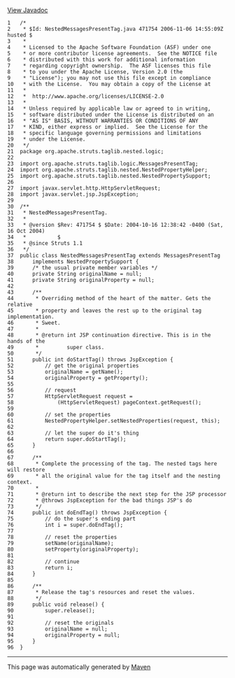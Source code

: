 [View Javadoc](../../../../../../../apidocs/org/apache/struts/taglib/nested/logic/NestedMessagesPresentTag.html.md)


    1   /*
    2    * $Id: NestedMessagesPresentTag.java 471754 2006-11-06 14:55:09Z husted $
    3    *
    4    * Licensed to the Apache Software Foundation (ASF) under one
    5    * or more contributor license agreements.  See the NOTICE file
    6    * distributed with this work for additional information
    7    * regarding copyright ownership.  The ASF licenses this file
    8    * to you under the Apache License, Version 2.0 (the
    9    * "License"); you may not use this file except in compliance
    10   * with the License.  You may obtain a copy of the License at
    11   *
    12   *  http://www.apache.org/licenses/LICENSE-2.0
    13   *
    14   * Unless required by applicable law or agreed to in writing,
    15   * software distributed under the License is distributed on an
    16   * "AS IS" BASIS, WITHOUT WARRANTIES OR CONDITIONS OF ANY
    17   * KIND, either express or implied.  See the License for the
    18   * specific language governing permissions and limitations
    19   * under the License.
    20   */
    21  package org.apache.struts.taglib.nested.logic;
    22  
    23  import org.apache.struts.taglib.logic.MessagesPresentTag;
    24  import org.apache.struts.taglib.nested.NestedPropertyHelper;
    25  import org.apache.struts.taglib.nested.NestedPropertySupport;
    26  
    27  import javax.servlet.http.HttpServletRequest;
    28  import javax.servlet.jsp.JspException;
    29  
    30  /**
    31   * NestedMessagesPresentTag.
    32   *
    33   * @version $Rev: 471754 $ $Date: 2004-10-16 12:38:42 -0400 (Sat, 16 Oct 2004)
    34   *          $
    35   * @since Struts 1.1
    36   */
    37  public class NestedMessagesPresentTag extends MessagesPresentTag
    38      implements NestedPropertySupport {
    39      /* the usual private member variables */
    40      private String originalName = null;
    41      private String originalProperty = null;
    42  
    43      /**
    44       * Overriding method of the heart of the matter. Gets the relative
    45       * property and leaves the rest up to the original tag implementation.
    46       * Sweet.
    47       *
    48       * @return int JSP continuation directive. This is in the hands of the
    49       *         super class.
    50       */
    51      public int doStartTag() throws JspException {
    52          // get the original properties
    53          originalName = getName();
    54          originalProperty = getProperty();
    55  
    56          // request
    57          HttpServletRequest request =
    58              (HttpServletRequest) pageContext.getRequest();
    59  
    60          // set the properties
    61          NestedPropertyHelper.setNestedProperties(request, this);
    62  
    63          // let the super do it's thing
    64          return super.doStartTag();
    65      }
    66  
    67      /**
    68       * Complete the processing of the tag. The nested tags here will restore
    69       * all the original value for the tag itself and the nesting context.
    70       *
    71       * @return int to describe the next step for the JSP processor
    72       * @throws JspException for the bad things JSP's do
    73       */
    74      public int doEndTag() throws JspException {
    75          // do the super's ending part
    76          int i = super.doEndTag();
    77  
    78          // reset the properties
    79          setName(originalName);
    80          setProperty(originalProperty);
    81  
    82          // continue
    83          return i;
    84      }
    85  
    86      /**
    87       * Release the tag's resources and reset the values.
    88       */
    89      public void release() {
    90          super.release();
    91  
    92          // reset the originals
    93          originalName = null;
    94          originalProperty = null;
    95      }
    96  }

------------------------------------------------------------------------

This page was automatically generated by [Maven](http://maven.apache.org/)
